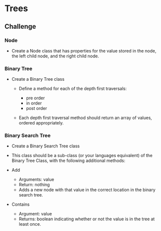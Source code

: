 # Trees
<!-- Short summary or background information -->

## Challenge

### Node

* Create a Node class that has properties for the value stored in the node, the left child node, and the right child node.

### Binary Tree

* Create a Binary Tree class
   * Define a method for each of the depth first traversals:
      * pre order
      * in order
      * post order

    * Each depth first traversal method should return an array of values, ordered appropriately.

### Binary Search Tree
 * Create a Binary Search Tree class
 * This class should be a sub-class (or your languages equivalent) of the Binary Tree Class, with the following additional methods:
 * Add
      * Arguments: value
      * Return: nothing
      * Adds a new node with that value in the correct location in the binary search tree.

 * Contains
      * Argument: value
      * Returns: boolean indicating whether or not the value is in the tree at least once.





